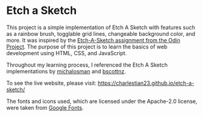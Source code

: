 # Etch a Sketch

This project is a simple implementation of Etch A Sketch with features such as a rainbow brush, togglable grid lines, changeable background color, and more. It was inspired by the [Etch-A-Sketch assignment from the Odin Project](https://www.theodinproject.com/lessons/foundations-etch-a-sketch). The purpose of this project is to learn the basics of web development using HTML, CSS, and JavaScript.

Throughout my learning process, I referenced the Etch A Sketch implementations by [michalosman](https://github.com/michalosman/etch-a-sketch) and [bscottnz](https://github.com/bscottnz/esketch).

To see the live website, please visit: https://charlestian23.github.io/etch-a-sketch/

The fonts and icons used, which are licensed under the Apache-2.0 license, were taken from [Google Fonts](https://fonts.google.com/).
